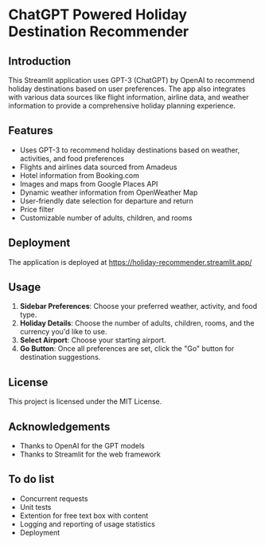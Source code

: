 # ChatGPT Powered Holiday Destination Recommender

## Introduction
This Streamlit application uses GPT-3 (ChatGPT) by OpenAI to recommend holiday destinations based on user preferences. The app also integrates with various data sources like flight information, airline data, and weather information to provide a comprehensive holiday planning experience.

## Features

- Uses GPT-3 to recommend holiday destinations based on weather, activities, and food preferences
- Flights and airlines data sourced from Amadeus
- Hotel information from Booking.com
- Images and maps from Google Places API
- Dynamic weather information from OpenWeather Map
- User-friendly date selection for departure and return
- Price filter
- Customizable number of adults, children, and rooms

## Deployment

The application is deployed at https://holiday-recommender.streamlit.app/

## Usage

1. **Sidebar Preferences**: Choose your preferred weather, activity, and food type.
2. **Holiday Details**: Choose the number of adults, children, rooms, and the currency you'd like to use.
3. **Select Airport**: Choose your starting airport.
4. **Go Button**: Once all preferences are set, click the "Go" button for destination suggestions.

## License
This project is licensed under the MIT License.

## Acknowledgements

- Thanks to OpenAI for the GPT models
- Thanks to Streamlit for the web framework

## To do list
- Concurrent requests
- Unit tests
- Extention for free text box with content
- Logging and reporting of usage statistics
- Deployment